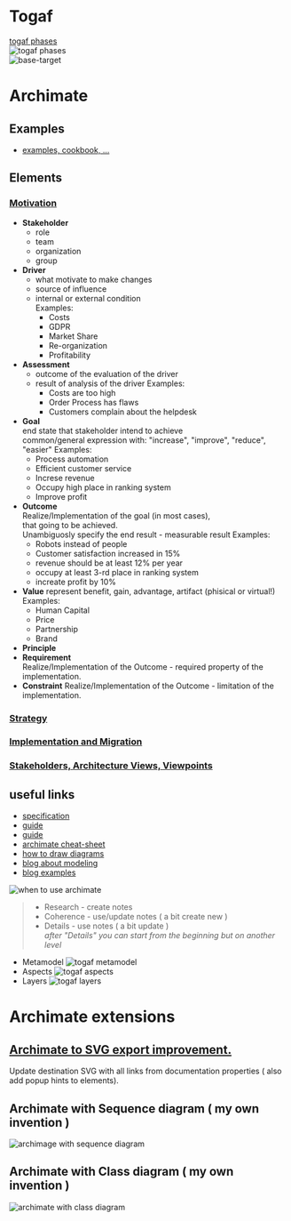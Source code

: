 # Togaf

[togaf phases](https://pubs.opengroup.org/togaf-standard/adm/chap03.html)    
![togaf phases](https://pubs.opengroup.org/togaf-standard/adm/Figures/a_vis.png)  
![base-target](https://i.postimg.cc/SxzC9f9z/togaf-base-target.png)  

# Archimate
## Examples
* [examples, cookbook, ... ](https://www.hosiaisluoma.fi/blog/category/archimate/)
## Elements
### [Motivation](https://pubs.opengroup.org/architecture/archimate32-doc/ch-Motivation-Elements.html)
* **Stakeholder**  
  * role
  * team
  * organization
  * group
* **Driver**
  * what motivate to make changes  
  * source of influence
  * internal or external condition   
  Examples:
    * Costs
    * GDPR
    * Market Share
    * Re-organization 
    * Profitability
* **Assessment**
  * outcome of the evaluation of the driver  
  * result of analysis of the driver
  Examples:
    * Costs are too high
    * Order Process has flaws
    * Customers complain about the helpdesk
* **Goal**  
  end state that stakeholder intend to achieve  
  common/general expression with: "increase", "improve", "reduce", "easier"
  Examples:
    * Process automation
    * Efficient customer service
    * Increse revenue
    * Occupy high place in ranking system
    * Improve profit
* **Outcome**  
  Realize/Implementation of the goal (in most cases),  
  that going to be achieved.  
  Unambiguosly specify the end result - measurable result
  Examples:
    * Robots instead of people 
    * Customer satisfaction increased in 15%
    * revenue should be at least 12% per year
    * occupy at least 3-rd place in ranking system
    * increate profit by 10%  
* **Value**
  represent benefit, gain, advantage, artifact (phisical or virtual!)
  Examples:
    * Human Capital
    * Price
    * Partnership
    * Brand
* **Principle**
* **Requirement**  
  Realize/Implementation of the Outcome - required property of the implementation.
* **Constraint**
  Realize/Implementation of the Outcome - limitation of the implementation.


### [Strategy](https://pubs.opengroup.org/architecture/archimate32-doc/ch-Strategy-Layer.html)

### [Implementation and Migration](https://pubs.opengroup.org/architecture/archimate32-doc/ch-Implementation-and-Migration-Layer.html)

### [Stakeholders, Architecture Views, Viewpoints](https://pubs.opengroup.org/architecture/archimate32-doc/ch-Stakeholders-Architecture-Views-and-Viewpoints.html)

## useful links
* [specification](https://pubs.opengroup.org/architecture/archimate3-doc/)
* [guide](https://www.visual-paradigm.com/guide/archimate/full-archimate-viewpoints-guide/)
* [guide](https://archimate-community.pages.opengroup.org/workgroups/archimate-101/)
* [archimate cheat-sheet](https://gbruneau.github.io/ArchiMate/)
* [how to draw diagrams](https://www.visual-paradigm.com/support/documents/vpuserguide/4455/4409/86421_howtodrawarc.html)
* [blog about modeling](http://renewableplus.blogspot.com/2017/03/modeling-applications-technology-in.html)
* [blog examples](https://www.hosiaisluoma.fi/blog/archimate-examples/)

![when to use archimate](https://archimate-community.pages.opengroup.org/workgroups/archimate-101/part_1/images/why_6.png)
> * Research  -     create notes   
> * Coherence - use/update notes ( a bit create new ) 
> * Details   -        use notes ( a bit update )  
> *after "Details" you can start from the beginning but on another level*
* Metamodel
![togaf metamodel]( https://i.ibb.co/Z1QLbsp/archimate-metamodel.png)    
* Aspects
![togaf aspects]( https://i.ibb.co/42qsSws/archimate-meta-relations.png)    
* Layers
![togaf layers]( https://i.ibb.co/x1C2rhH/archimate-layers.png)    

# Archimate extensions 
## [Archimate to SVG export improvement.](https://github.com/cherkavi/python-utilities/tree/master/xml-archimate2svg)
Update destination SVG with all links from documentation properties ( also add popup hints to elements).

## Archimate with Sequence diagram ( my own invention )
![archimage with sequence diagram](https://i.ibb.co/W5shXP9/archimate-sequence-diagram.png)

## Archimate with Class diagram  ( my own invention )
![archimate with class diagram](https://i.ibb.co/rwH798t/archimate-with-class-diagrams.png)
